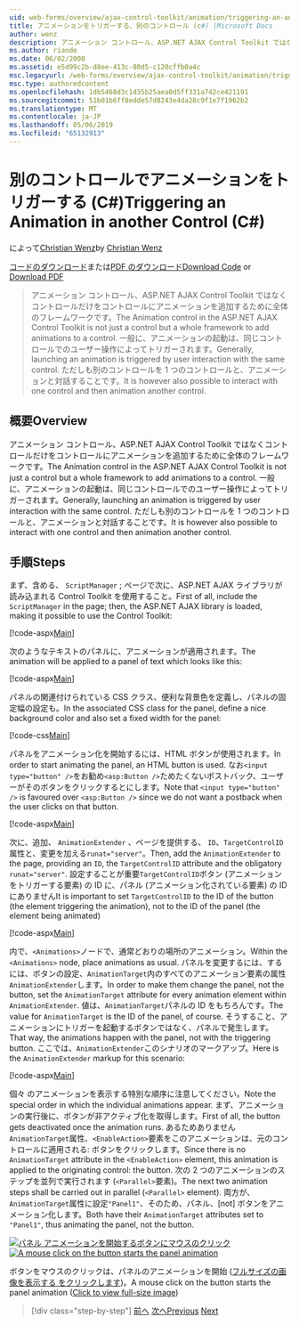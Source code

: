 ```yaml
---
uid: web-forms/overview/ajax-control-toolkit/animation/triggering-an-animation-in-another-control-cs
title: アニメーションをトリガーする、別のコントロール (c#) |Microsoft Docs
author: wenz
description: アニメーション コントロール、ASP.NET AJAX Control Toolkit ではなくコントロールだけをコントロールにアニメーションを追加するために全体のフレームワークです。 一般に、起動する.
ms.author: riande
ms.date: 06/02/2008
ms.assetid: e5d99c2b-d8ee-413c-80d5-c120cffb0a4c
msc.legacyurl: /web-forms/overview/ajax-control-toolkit/animation/triggering-an-animation-in-another-control-cs
msc.type: authoredcontent
ms.openlocfilehash: 1db5468d3c1d35b25aea0d5ff331a742ce421191
ms.sourcegitcommit: 51b01b6ff8edde57d8243e4da28c9f1e7f1962b2
ms.translationtype: MT
ms.contentlocale: ja-JP
ms.lasthandoff: 05/06/2019
ms.locfileid: "65132913"
---
```

# <a name="triggering-an-animation-in-another-control-c"></a><span data-ttu-id="59570-104">別のコントロールでアニメーションをトリガーする (C#)</span><span class="sxs-lookup"><span data-stu-id="59570-104">Triggering an Animation in another Control (C#)</span></span>

<span data-ttu-id="59570-105">によって[Christian Wenz](https://github.com/wenz)</span><span class="sxs-lookup"><span data-stu-id="59570-105">by [Christian Wenz](https://github.com/wenz)</span></span>

<span data-ttu-id="59570-106">[コードのダウンロード](http://download.microsoft.com/download/f/9/a/f9a26acd-8df4-4484-8a18-199e4598f411/Animation8.cs.zip)または[PDF のダウンロード](http://download.microsoft.com/download/6/7/1/6718d452-ff89-4d3f-a90e-c74ec2d636a3/animation8CS.pdf)</span><span class="sxs-lookup"><span data-stu-id="59570-106">[Download Code](http://download.microsoft.com/download/f/9/a/f9a26acd-8df4-4484-8a18-199e4598f411/Animation8.cs.zip) or [Download PDF](http://download.microsoft.com/download/6/7/1/6718d452-ff89-4d3f-a90e-c74ec2d636a3/animation8CS.pdf)</span></span>

> <span data-ttu-id="59570-107">アニメーション コントロール、ASP.NET AJAX Control Toolkit ではなくコントロールだけをコントロールにアニメーションを追加するために全体のフレームワークです。</span><span class="sxs-lookup"><span data-stu-id="59570-107">The Animation control in the ASP.NET AJAX Control Toolkit is not just a control but a whole framework to add animations to a control.</span></span> <span data-ttu-id="59570-108">一般に、アニメーションの起動は、同じコントロールでのユーザー操作によってトリガーされます。</span><span class="sxs-lookup"><span data-stu-id="59570-108">Generally, launching an animation is triggered by user interaction with the same control.</span></span> <span data-ttu-id="59570-109">ただしも別のコントロールを 1 つのコントロールと、アニメーションと対話することです。</span><span class="sxs-lookup"><span data-stu-id="59570-109">It is however also possible to interact with one control and then animation another control.</span></span>

## <a name="overview"></a><span data-ttu-id="59570-110">概要</span><span class="sxs-lookup"><span data-stu-id="59570-110">Overview</span></span>

<span data-ttu-id="59570-111">アニメーション コントロール、ASP.NET AJAX Control Toolkit ではなくコントロールだけをコントロールにアニメーションを追加するために全体のフレームワークです。</span><span class="sxs-lookup"><span data-stu-id="59570-111">The Animation control in the ASP.NET AJAX Control Toolkit is not just a control but a whole framework to add animations to a control.</span></span> <span data-ttu-id="59570-112">一般に、アニメーションの起動は、同じコントロールでのユーザー操作によってトリガーされます。</span><span class="sxs-lookup"><span data-stu-id="59570-112">Generally, launching an animation is triggered by user interaction with the same control.</span></span> <span data-ttu-id="59570-113">ただしも別のコントロールを 1 つのコントロールと、アニメーションと対話することです。</span><span class="sxs-lookup"><span data-stu-id="59570-113">It is however also possible to interact with one control and then animation another control.</span></span>

## <a name="steps"></a><span data-ttu-id="59570-114">手順</span><span class="sxs-lookup"><span data-stu-id="59570-114">Steps</span></span>

<span data-ttu-id="59570-115">まず、含める、 `ScriptManager` ; ページで次に、ASP.NET AJAX ライブラリが読み込まれる Control Toolkit を使用すること。</span><span class="sxs-lookup"><span data-stu-id="59570-115">First of all, include the `ScriptManager` in the page; then, the ASP.NET AJAX library is loaded, making it possible to use the Control Toolkit:</span></span>

[!code-aspx[Main](triggering-an-animation-in-another-control-cs/samples/sample1.aspx)]

<span data-ttu-id="59570-116">次のようなテキストのパネルに、アニメーションが適用されます。</span><span class="sxs-lookup"><span data-stu-id="59570-116">The animation will be applied to a panel of text which looks like this:</span></span>

[!code-aspx[Main](triggering-an-animation-in-another-control-cs/samples/sample2.aspx)]

<span data-ttu-id="59570-117">パネルの関連付けられている CSS クラス、便利な背景色を定義し、パネルの固定幅の設定も。</span><span class="sxs-lookup"><span data-stu-id="59570-117">In the associated CSS class for the panel, define a nice background color and also set a fixed width for the panel:</span></span>

[!code-css[Main](triggering-an-animation-in-another-control-cs/samples/sample3.css)]

<span data-ttu-id="59570-118">パネルをアニメーション化を開始するには、HTML ボタンが使用されます。</span><span class="sxs-lookup"><span data-stu-id="59570-118">In order to start animating the panel, an HTML button is used.</span></span> <span data-ttu-id="59570-119">なお`<input type="button" />`をお勧め`<asp:Button />`ためたくないポストバック、ユーザーがそのボタンをクリックするとにします。</span><span class="sxs-lookup"><span data-stu-id="59570-119">Note that `<input type="button" />` is favoured over `<asp:Button />` since we do not want a postback when the user clicks on that button.</span></span>

[!code-aspx[Main](triggering-an-animation-in-another-control-cs/samples/sample4.aspx)]

<span data-ttu-id="59570-120">次に、追加、 `AnimationExtender` 、ページを提供する、 `ID`、`TargetControlID`属性と、変更を加える`runat="server"`。</span><span class="sxs-lookup"><span data-stu-id="59570-120">Then, add the `AnimationExtender` to the page, providing an `ID`, the `TargetControlID` attribute and the obligatory `runat="server"`.</span></span> <span data-ttu-id="59570-121">設定することが重要`TargetControlID`ボタン (アニメーションをトリガーする要素) の ID に、パネル (アニメーション化されている要素) の ID にありません</span><span class="sxs-lookup"><span data-stu-id="59570-121">It is important to set `TargetControlID` to the ID of the button (the element triggering the animation), not to the ID of the panel (the element being animated)</span></span>

[!code-aspx[Main](triggering-an-animation-in-another-control-cs/samples/sample5.aspx)]

<span data-ttu-id="59570-122">内で、`<Animations>`ノードで、通常どおりの場所のアニメーション。</span><span class="sxs-lookup"><span data-stu-id="59570-122">Within the `<Animations>` node, place animations as usual.</span></span> <span data-ttu-id="59570-123">パネルを変更するには、するには、ボタンの設定、`AnimationTarget`内のすべてのアニメーション要素の属性`AnimationExtender`します。</span><span class="sxs-lookup"><span data-stu-id="59570-123">In order to make them change the panel, not the button, set the `AnimationTarget` attribute for every animation element within `AnimationExtender`.</span></span> <span data-ttu-id="59570-124">値は、`AnimationTarget`パネルの ID をもちろんです。</span><span class="sxs-lookup"><span data-stu-id="59570-124">The value for `AnimationTarget` is the ID of the panel, of course.</span></span> <span data-ttu-id="59570-125">そうすること、アニメーションにトリガーを起動するボタンではなく、パネルで発生します。</span><span class="sxs-lookup"><span data-stu-id="59570-125">That way, the animations happen with the panel, not with the triggering button.</span></span> <span data-ttu-id="59570-126">ここでは、`AnimationExtender`このシナリオのマークアップ。</span><span class="sxs-lookup"><span data-stu-id="59570-126">Here is the `AnimationExtender` markup for this scenario:</span></span>

[!code-aspx[Main](triggering-an-animation-in-another-control-cs/samples/sample6.aspx)]

<span data-ttu-id="59570-127">個々 のアニメーションを表示する特別な順序に注意してください。</span><span class="sxs-lookup"><span data-stu-id="59570-127">Note the special order in which the individual animations appear.</span></span> <span data-ttu-id="59570-128">まず、アニメーションの実行後に、ボタンが非アクティブ化を取得します。</span><span class="sxs-lookup"><span data-stu-id="59570-128">First of all, the button gets deactivated once the animation runs.</span></span> <span data-ttu-id="59570-129">あるためありません`AnimationTarget`属性、`<EnableAction>`要素をこのアニメーションは、元のコントロールに適用される: ボタンをクリックします。</span><span class="sxs-lookup"><span data-stu-id="59570-129">Since there is no `AnimationTarget` attribute in the `<EnableAction>` element, this animation is applied to the originating control: the button.</span></span> <span data-ttu-id="59570-130">次の 2 つのアニメーションのステップを並列で実行されます (`<Parallel>`要素)。</span><span class="sxs-lookup"><span data-stu-id="59570-130">The next two animation steps shall be carried out in parallel (`<Parallel>` element).</span></span> <span data-ttu-id="59570-131">両方が、`AnimationTarget`属性に設定`"Panel1"`、そのため、パネル、[not] ボタンをアニメーション化します。</span><span class="sxs-lookup"><span data-stu-id="59570-131">Both have their `AnimationTarget` attributes set to `"Panel1"`, thus animating the panel, not the button.</span></span>

<span data-ttu-id="59570-132">[![パネル アニメーションを開始するボタンにマウスのクリック](triggering-an-animation-in-another-control-cs/_static/image2.png)](triggering-an-animation-in-another-control-cs/_static/image1.png)</span><span class="sxs-lookup"><span data-stu-id="59570-132">[![A mouse click on the button starts the panel animation](triggering-an-animation-in-another-control-cs/_static/image2.png)](triggering-an-animation-in-another-control-cs/_static/image1.png)</span></span>

<span data-ttu-id="59570-133">ボタンをマウスのクリックは、パネルのアニメーションを開始 ([フルサイズの画像を表示する をクリックします](triggering-an-animation-in-another-control-cs/_static/image3.png))。</span><span class="sxs-lookup"><span data-stu-id="59570-133">A mouse click on the button starts the panel animation ([Click to view full-size image](triggering-an-animation-in-another-control-cs/_static/image3.png))</span></span>

> [!div class="step-by-step"]
> <span data-ttu-id="59570-134">[前へ](disabling-actions-during-animation-cs.md)
> [次へ](modifying-animations-from-the-server-side-cs.md)</span><span class="sxs-lookup"><span data-stu-id="59570-134">[Previous](disabling-actions-during-animation-cs.md)
[Next](modifying-animations-from-the-server-side-cs.md)</span></span>
